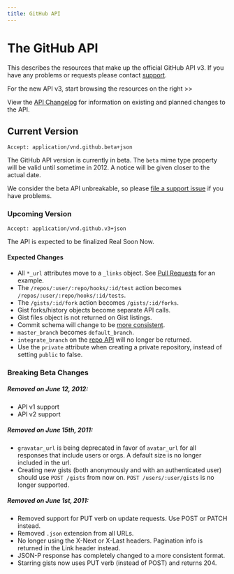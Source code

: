 ```yaml
---
title: GitHub API
---
```


# The GitHub API

This describes the resources that make up the official GitHub API v3. If
you have any problems or requests please contact
[support](mailto:support@github.com?subject=APIv3).

For the new API v3, start browsing the resources on the right >>

View the [API Changelog](/v3/changelog) for information on existing and
planned changes to the API.

## Current Version

    Accept: application/vnd.github.beta+json

The GitHub API version is currently in beta.  The `beta` mime type property will
be valid until sometime in 2012.  A notice will be given closer to the
actual date.

We consider the beta API unbreakable, so please [file a support
issue](https://github.com/contact) if you have problems.

### Upcoming Version

    Accept: application/vnd.github.v3+json

The API is expected to be finalized Real Soon Now.

#### Expected Changes

* All `*_url` attributes move to a `_links` object.  See [Pull
  Requests](http://developer.github.com/v3/pulls/#get-a-single-pull-request) for an example.
* The `/repos/:user/:repo/hooks/:id/test` action becomes
  `/repos/:user/:repo/hooks/:id/tests`.
* The `/gists/:id/fork` action becomes `/gists/:id/forks`.
* Gist forks/history objects become separate API calls.
* Gist files object is not returned on Gist listings.
* Commit schema will change to be [more consistent](https://gist.github.com/3a2e5779588e21b0c0f3).
* `master_branch` becomes `default_branch`.
* `integrate_branch` on the [repo API](/v3/repos/#get) will no longer be
  returned.
* Use the `private` attribute when creating a private repository,
  instead of setting `public` to false.

### Breaking Beta Changes

##### Removed on June 12, 2012:
* API v1 support
* API v2 support

##### Removed on June 15th, 2011:

* `gravatar_url` is being deprecated in favor of `avatar_url` for all
  responses that include users or orgs. A default size is no longer
  included in the url.
* Creating new gists (both anonymously and with an authenticated user)
  should use `POST /gists` from now on. `POST /users/:user/gists` is no
  longer supported.

##### Removed on June 1st, 2011:

* Removed support for PUT verb on update requests. Use POST or PATCH
  instead.
* Removed `.json` extension from all URLs.
* No longer using the X-Next or X-Last headers. Pagination info is
  returned in the Link header instead.
* JSON-P response has completely changed to a more consistent format.
* Starring gists now uses PUT verb (instead of POST) and returns 204.
